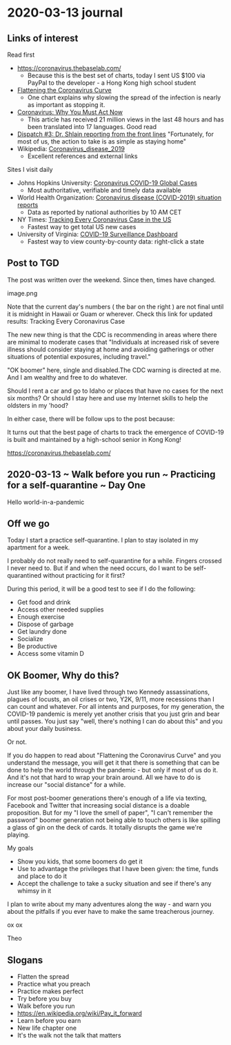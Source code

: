 # 2020-03-13 journal

## Links of interest

Read first

* https://coronavirus.thebaselab.com/
  * Because this is the best set of charts, today I sent US $100 via PayPal to the developer - a Hong Kong high school student
* [Flattening the Coronavirus Curve]( https://www.nytimes.com/2020/03/11/science/coronavirus-curve-mitigation-infection.html )
  * One chart explains why slowing the spread of the infection is nearly as important as stopping it.  
* [Coronavirus: Why You Must Act Now]( https://medium.com/@tomaspueyo/coronavirus-act-today-or-people-will-die-f4d3d9cd99ca )
  * This article has received 21 million views in the last 48 hours and has been translated into 17 languages. Good read
* [Dispatch #3: Dr. Shlain reporting from the front lines]( https://tincture.io/dispatch-3-dr-shlain-reporting-from-the-front-lines-a86bca27847b ) 
    "Fortunately, for most of us, the action to take is as simple as staying home"
* Wikipedia: [Coronavirus_disease_2019]( https://en.wikipedia.org/wiki/Coronavirus_disease_2019 )
  * Excellent references and external links


Sites I visit daily

* Johns Hopkins University: [Coronavirus COVID-19 Global Cases]( https://gisanddata.maps.arcgis.com/apps/opsdashboard/index.html#/bda7594740fd40299423467b48e9ecf6 )
  * Most authoritative, verifiable and timely data available
* World Health Organization: [Coronavirus disease (COVID-2019) situation reports]( https://www.who.int/emergencies/diseases/novel-coronavirus-2019/situation-reports )
  * Data as reported by national authorities by 10 AM CET
* NY Times: [Tracking Every Coronavirus Case in the US]( https://www.nytimes.com/interactive/2020/us/coronavirus-us-cases.html )
   * Fastest way to get total US new cases
* University of Virginia: [COVID-19 Surveillance Dashboard]( http://nssac.bii.virginia.edu/covid-19/dashboard/ )
  * Fastest way to view county-by-county data: right-click a state

## Post to TGD

The post was written over the weekend. Since then, times have changed.

image.png

Note that the current day's numbers ( the bar on the right ) are not final until it is midnight in Hawaii or Guam or wherever. Check this link for updated results: Tracking Every Coronavirus Case

The new new thing is that the CDC is recommending in areas where there are minimal to moderate cases that "Individuals at increased risk of severe illness should consider staying at home and avoiding gatherings or other situations of potential exposures, including travel."

"OK boomer" here, single and disabled.The CDC warning is directed at me. And I am wealthy and free to do whatever.

Should I rent a car and go to Idaho or places that have no cases for the next six months? Or should I stay here and use my Internet skills to help the oldsters in my 'hood?

In either case, there will be follow ups to the post because:

It turns out that the best page of charts to track the emergence of COVID-19 is built and maintained by a high-school senior in Kong Kong!

https://coronavirus.thebaselab.com/



## 2020-03-13 ~ Walk before you run ~ Practicing for a self-quarantine ~ Day One

Hello world-in-a-pandemic

## Off we go
Today I start a practice self-quarantine. I plan to stay isolated in my apartment for a week.

I probably do not really need to self-quarantine for a while. Fingers crossed I never need to.  But if and when the need occurs, do I want to be self-quarantined without practicing for it first?

During this period, it will be a good test to see if I do the following:

* Get food and drink
* Access other needed supplies
* Enough exercise
* Dispose of garbage
* Get laundry done
* Socialize
* Be productive
* Access some vitamin D

## OK Boomer, Why do this?

Just like any boomer, I have lived through two Kennedy assassinations, plagues of locusts, an oil crises or two, Y2K, 9/11, more recessions than I can count and whatever. For all intents and purposes, for my generation, the COVID-19 pandemic is merely yet another crisis that you just grin and bear until passes. You just say "well, there's nothing I can do about this" and you about your daily business.

Or not.

If you do happen to read about "Flattening the Coronavirus Curve" and you understand the message, you will get it that there is something that can be done to help the world through the pandemic - but only if most of us do it. And it's not that hard to wrap your brain around. All we have to do is increase our "social distance" for a while.

For most post-boomer generations there's enough of a life via texting, Facebook and Twitter that increasing social distance is a doable proposition. But for my "I love the smell of paper", "I can't remember the password" boomer generation not being able to touch others is like spilling a glass of gin on the deck of cards. It totally disrupts the game we're playing.

My goals

* Show you kids, that some boomers do get it
* Use to advantage the privileges that I have been given: the time, funds and place to do it
* Accept the challenge to take a sucky situation and see if there's any whimsy in it

I plan to write about my many adventures along the way - and warn you about the pitfalls if you ever have to make the same treacherous journey.

ox ox

Theo









## Slogans

* Flatten the spread
* Practice what you preach
* Practice makes perfect
* Try before you buy
* Walk before you run
* https://en.wikipedia.org/wiki/Pay_it_forward
* Learn before you earn
* New life chapter one
* It's the walk not the talk that matters





